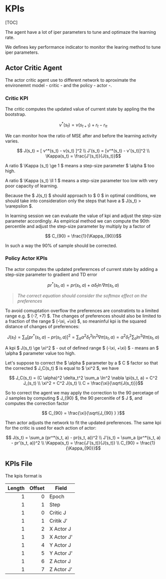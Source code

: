 # KPIs

[TOC]

The agent have a lot of iper parameters to tune and optimaze the learning rate.

We defines key performance indicator to monitor the learing method to tune iper parameters.

## Actor Critic Agent

The actor critic agent use to different network to aproximate the environemnt model - critic - and the policy - actor -.

### Critic KPI

The critic computes the updated value of current state by appling the the bootstrap.

```math
v^*(s_t) = v(s_{t+1}) + r_t - r_\pi 
```

 We can monitor how the ratio of MSE after and before the learning activity varies.

```math
    J(s_t) = [ v^*(s_t) - v(s_t) ]^2
    \\
    J'(s_t) = [v^*(s_t) - v'(s_t)]^2
    \\
    \Kappa(s_t) = \frac{J'(s_t)}{J(s_t)}
```

A ratio $ \Kappa (s_t) \ge 1 $ means a step-size parameter $ \alpha $ too high.

A ratio $ \Kappa (s_t) \ll 1 $  means a step-size parameter too low with very poor capacity of learning.

Because the $ J(s_t) $ should approach to $ 0 $ in optimal conditions, we should take into consideration only the steps that have a $ J(s_t) > \varepsilon $.

In learning session we can evaluate the value of kpi and adjust the step-size parameter accordingly.
As empirical method we can compute the 90th percentile and adjust the step-size parameter by multiply by a factor of

```math
     C_{90} = \frac{1}{\Kappa_{90}}
```

In such a way the 90% of sample should be corrected.

### Policy Actor KPIs

The actor computes the updated preferernces of current state by adding a step-size parameter to gradient and TD error

```math
    pr^*(s_t, a) = pr(s_t, a) + \alpha \delta_t \ln \nabla \pi(s_t, a)
```

> *The correct equation should consider the softmax effect on the preferences*


To avoid comuptation overflow the preferences are constratints to a limited range e.g. $ (-7, +7) $.
The changes of preferences should also be limited to a fraction of the range $ (-\xi, +\xi) $, so meaninful kpi is the squared distance of changes of preferences:

```math
    J(s_t) = \sum_a
    \left[
        pr^*(s_t, a) - pr(s_t, a)
    \right] ^2
    = \sum_a
    \alpha^2 \delta_t^2 \ln^2 \nabla \pi(s_t, a)
    = \alpha^2 \delta_t^2 \sum_a \ln^2 \nabla \pi(s_t, a)
```

A kpi $ J(s_t) \ge \xi^2 $ - out of defined range $ (-\xi, +\xi) $ - means an $ \alpha $ parameter value too high.

Let's suppose to correct the $ \alpha $ parameter by a $ C $ factor so that the corrected $ J_C(s_t) $ is equal to $ \xi^2 $, we have

```math
    J_C(s_t) = (C \alpha)^2 \delta_t^2 \sum_a \ln^2 \nabla \pi(s_t, a)
    = C^2 J_(s_t)
    \\
    \xi^2 = C^2 J(s_t)
    \\
    C = \frac{\xi}{\sqrt{J(s_t)}}
```

So to correct the agent we may apply the correction to the 90 percetage of J samples by computing $ J_{90} $, the 90 percenitle of $ J $,  and computes the correction factor

```math
    C_{90} = \frac{\xi}{\sqrt{J_{90} } }
```

Then actor adjusts the network to fit the updated preferences.
The same kpi for the critic is used for each action of actor:

```math
    J(s_t) = \sum_a (pr^*(s_t, a) - pr(s_t, a))^2
    \\
    J'(s_t) = \sum_a (pr^*(s_t, a) - pr'(s_t, a))^2
    \\
    \Kappa(s_t) = \frac{J'(s_t)}{J(s_t)}
    \\
    C_{90} = \frac{1}{\Kappa_{90}}
```

## KPIs File

The kpis format is

| Length | Offset | Field      |
|-------:|-------:|------------|
|      1 |      0 | Epoch      |
|      1 |      1 | Step       |
|      1 |      0 | Critic J   |
|      1 |      1 | Critik J'  |
|      1 |      2 | X Actor J  |
|      1 |      3 | X Actor J' |
|      1 |      4 | Y Actor J  |
|      1 |      5 | Y Actor J' |
|      1 |      6 | Z Actor J  |
|      1 |      7 | Z Actor J' |
